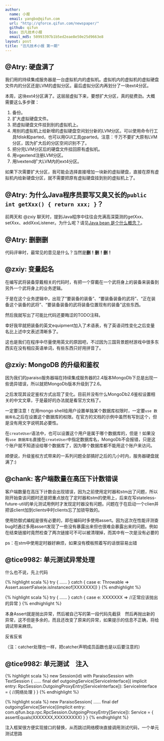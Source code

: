 ```yaml
---
author:
  name: 小报
  email: yangbo@qifun.com
  url: "http://qforce.qifun.com/newspaper/"
  github: qifun
  bio: 岂凡技术小报
  email_md5: 50993397b1b5ed2eae8e50e25d9663e8 
layout: post
title: "岂凡技术小报 第一期"
---
```


## @Atry: 硬盘满了

我们用的持续集成服务器是一台虚拟机内的虚拟机。虚拟机内的虚拟机的虚拟硬盘文件内的分区还是LVM的虚拟分区。最后虚拟分区内再划分了一块ext4分区。

本周，这块ext4分区满了。这层层虚拟下来，要想扩大分区，真的挺费劲。大概需要这么多步骤：

 1. 备份。
 2. 扩大虚拟硬盘文件。
 3. 把虚拟硬盘文件挂到别的虚拟机上。
 4. 用别的虚拟机上给新增的虚拟硬盘空间划分新的LVM分区。可以使用命令行工具fdisk和parted，也可以用GUI工具gparted。注意：千万不要扩大原有LVM分区，因为扩大后的分区空间识别不了。
 5. 把分完LVM分区后的硬盘文件挂回原有虚拟机。
 6. 用vgextend注册LVM分区。
 7. 用lvextend扩大LVM内的ext4分区。

如果下次需要扩大分区，我可能会选择直接增加一块新的虚拟硬盘，直接在原有虚拟机内给新硬盘分区，就不需要把原有虚拟硬盘挂到别的虚拟机上了。

## @Atry: 为什么Java程序员要写又臭又长的`public int getXxx() { return xxx; }`？

前两天和 @zxiy 聊天时，提到Java程序中往往会充满高深莫测的getXxx、setXxx、addXxxListener。为什么呢？请见[Java bean 是个什么概念？](http://www.zhihu.com/question/19773379/answer/31625054)。

## @Atry: 删删删

代码评审时，最常见的意见是什么？当然是**删！删！删！**

## @zxiy: 变量起名

在编写武将装备穿戴相关的代码时，有把一个穿戴在一个武将身上的装备来装备到另外一个武将身上的业务逻辑。

于是在这个业务逻辑中，出现了“要装备的装备”、“要装备装备的武将”、“正在装备这个装备的武将”、“要装备装备的武将装备位置现有的装备”这些东西。

然后我就写出了可能比代码还要晦涩的TODO注释。

幸好我早就把装备的英文equipment加入了术语表，有了英语词性变化之后变量名比上述中文表述清晰多了。

这也是我们在程序中尽量使用英文的原因吧，不过因为三国背景题材游戏中很多东西实在没有相应英语单词，有些东西只好用拼音了。

## @zxiy: MongoDB 的升级和鉴权

因为我们的paraiso服务器端在持续集成服务器的2.4版本MongoDb下总是出现一些诡异错误，所以就把MongoDb版本升级到了2.6。

之后发现其设定鉴权方式出现了变化。目前并没有什么MongoDb2.6鉴权设置相关的中文文章，于是最好的办法就是看官方文档了。

一定要注意！在用mongo shell给用户设置单独某个数据库权限时，一定要`use 数据库名`之后在设置这个数据库的权限。在官方的文档的示例中虽然有写到这个，但是没有用文字说明其必要性。

在`createUser`语法中，也可以设置这个用户是属于哪个数据库的，但是！如果没有`use 数据库名`直接在`createUser`中指定数据库名，MongoDb不会报错，只是这个账户就不知道设给哪个数据库了，因为哪个数据库都不能用这个账户来访问。

顺便说，升级鉴权方式带来的一系列问题全部搞好之后的几小时内，服务器硬盘就满了:)

## @chank: 客户端数量在高压下计数错误

客户端数量在高压下计数会出现错误，因为之前使用定时器和stm出了问题，所以刚开始查该问题时还是把重点放在了定时器和stm的使用上，后来在写stateless-future-util的单元测试用例时才发现定时器没有问题。问题在于在启动一个clien并把该client加到clients中时clients忘了加锁导致的。 

使用防御式编程是很有必要的，即在编码时多使用assert。因为这次在性能评测查bug时通过多用assert发现了一些没有暴露出来但也很难会暴露出来的问题。例如在结束链接时竟然检查了两次链接可不可以被清理掉，而其中有一次是没有必要的

ps：在stm中使用定时器好麻烦，如果没有模板照着写的话很容易出错

## @tice9982: 单元测试异常处理

什么也不说，先上代码

{% highlight scala %}
    try {
      ……
    } catch {
      case e: Throwable => Assert.assertFalse(e.isInstanceof[XXXXXXX])
    }
{% endhighlight %}

{% highlight scala %}
    try {
      ……
    } catch {
      case e: XXXXXXX => //正常应该抛出的异常
    }
{% endhighlight %}

本身Assert就是抛出异常，然后被自己写的第一段代码先截获　然后再抛出新的异常，这不但是多余的，而且还改变了原来的异常，如果提示的信息不正确，将给调试带来麻烦。

反省反省

（注：catcher处理也一样，把catcher声明成员函数也是以后要注意的）

## @tice9982: 单元测试　注入

{% highlight scala %}
    new Session(id) with ParaisoSession with TextSession {
      ……
      final def outgoingService[ServiceInterface]( implicit entry: RpcSession.OutgoingProxyEntry[ServiceInterface]): ServiceInterface = {
        //网络处理
      }
    }
{% endhighlight %}

{% highlight scala %}
      new ParaisoSession{
        ……
      final def outgoingService[Service](implicit entry: com.qifun.bcp.rpc.RpcSession.OutgoingProxyEntry[Service]): Service = {
        assertEquals(XXXXXXX,XXXXXXXXX)
        }
      }
{% endhighlight %}

注入框架很方便实现接口的替换，从而跳过网络模块直接调用测试代码，一个单元测试思路
